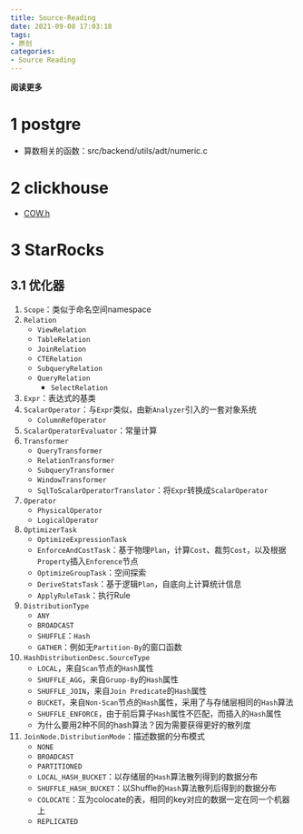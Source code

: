 ```yaml
---
title: Source-Reading
date: 2021-09-08 17:03:18
tags: 
- 原创
categories: 
- Source Reading
---
```


**阅读更多**

<!--more-->

# 1 postgre

* 算数相关的函数：src/backend/utils/adt/numeric.c

# 2 clickhouse

* [COW.h](https://github.com/ClickHouse/ClickHouse/blob/master/src/Common/COW.h)

# 3 StarRocks

## 3.1 优化器

1. `Scope`：类似于命名空间namespace
1. `Relation`
    * `ViewRelation`
    * `TableRelation`
    * `JoinRelation`
    * `CTERelation`
    * `SubqueryRelation`
    * `QueryRelation`
        * `SelectRelation`
1. `Expr`：表达式的基类
1. `ScalarOperator`：与`Expr`类似，由新`Analyzer`引入的一套对象系统
    * `ColumnRefOperator`
1. `ScalarOperatorEvaluator`：常量计算
1. `Transformer`
    * `QueryTransformer`
    * `RelationTransformer`
    * `SubqueryTransformer`
    * `WindowTransformer`
    * `SqlToScalarOperatorTranslator`：将`Expr`转换成`ScalarOperator`
1. `Operator`
    * `PhysicalOperator`
    * `LogicalOperator`
1. `OptimizerTask`
    * `OptimizeExpressionTask`
    * `EnforceAndCostTask`：基于物理`Plan`，计算`Cost`、裁剪`Cost`，以及根据`Property`插入`Enforence`节点
    * `OptimizeGroupTask`：空间探索
    * `DeriveStatsTask`：基于逻辑`Plan`，自底向上计算统计信息
    * `ApplyRuleTask`：执行Rule
1. `DistributionType`
    * `ANY`
    * `BROADCAST`
    * `SHUFFLE`：`Hash`
    * `GATHER`：例如无`Partition-By`的窗口函数
1. `HashDistributionDesc.SourceType`
    * `LOCAL`，来自`Scan`节点的`Hash`属性
    * `SHUFFLE_AGG`，来自`Gruop-By`的`Hash`属性
    * `SHUFFLE_JOIN`，来自`Join Predicate`的`Hash`属性
    * `BUCKET`，来自`Non-Scan`节点的`Hash`属性，采用了与存储层相同的`Hash`算法
    * `SHUFFLE_ENFORCE`，由于前后算子`Hash`属性不匹配，而插入的`Hash`属性
    * 为什么要用2种不同的hash算法？因为需要获得更好的散列度
1. `JoinNode.DistributionMode`：描述数据的分布模式
    * `NONE`
    * `BROADCAST`
    * `PARTITIONED`
    * `LOCAL_HASH_BUCKET`：以存储层的`Hash`算法散列得到的数据分布
    * `SHUFFLE_HASH_BUCKET`：以Shuffle的`Hash`算法散列后得到的数据分布
    * `COLOCATE`：互为colocate的表，相同的key对应的数据一定在同一个机器上
    * `REPLICATED`